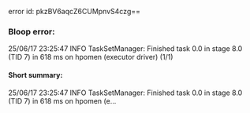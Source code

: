 error id: pkzBV6aqcZ6CUMpnvS4czg==
### Bloop error:

25/06/17 23:25:47 INFO TaskSetManager: Finished task 0.0 in stage 8.0 (TID 7) in 618 ms on hpomen (executor driver) (1/1)
#### Short summary: 

25/06/17 23:25:47 INFO TaskSetManager: Finished task 0.0 in stage 8.0 (TID 7) in 618 ms on hpomen (e...